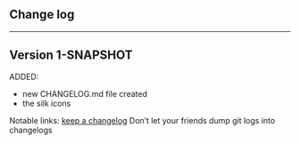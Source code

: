## Change log
----------------------

Version 1-SNAPSHOT
-------------

ADDED:

- new CHANGELOG.md file created
- the silk icons

Notable links:
[keep a changelog](http://keepachangelog.com/en/1.0.0/) Don’t let your friends dump git logs into changelogs

